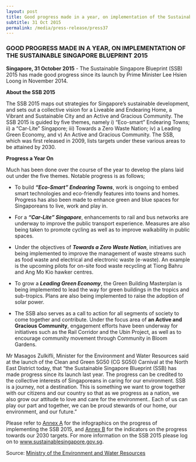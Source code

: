 ```yaml
---
layout: post
title: Good progress made in a year, on implementation of the Sustainable Singapore Blueprint 2015
subtitle: 31 Oct 2015
permalink: /media/press-release/press37
---
```


### GOOD PROGRESS MADE IN A YEAR, ON IMPLEMENTATION OF THE SUSTAINABLE SINGAPORE BLUEPRINT 2015

**Singapore, 31 October 2015** - The Sustainable Singapore Blueprint (SSB) 2015 has made good progress since its launch by Prime Minister Lee Hsien Loong in November 2014.

**About the SSB 2015**

The SSB 2015 maps out strategies for Singapore’s sustainable development, and sets out a collective vision for a Liveable and Endearing Home, a Vibrant and Sustainable City and an Active and Gracious Community. The SSB 2015 is guided by five themes, namely i) “Eco-smart” Endearing Towns; ii) a “Car-Lite” Singapore; iii) Towards a Zero Waste Nation; iv) a Leading Green Economy, and v) An Active and Gracious Community. The SSB, which was first released in 2009, lists targets under these various areas to be attained by 2030.

**Progress a Year On**

Much has been done over the course of the year to develop the plans laid out under the five themes. Notable progress is as follows;

* To build ***“Eco-Smart” Endearing Towns***, work is ongoing to embed smart technologies and eco-friendly features into towns and homes. Progress has also been made to enhance green and blue spaces for Singaporeans to live, work and play in.

* For a ***“Car-Lite” Singapore***, enhancements to rail and bus networks are underway to improve the public transport experience. Measures are also being taken to promote cycling as well as to improve walkability in public spaces.

* Under the objectives of ***Towards a Zero Waste Nation***, initiatives are being implemented to improve the management of waste streams such as food waste and electrical and electronic waste (e-waste). An example is the upcoming pilots for on-site food waste recycling at Tiong Bahru and Ang Mo Kio hawker centres.

* To grow a ***Leading Green Economy***, the Green Building Masterplan is being implemented to lead the way for green buildings in the tropics and sub-tropics. Plans are also being implemented to raise the adoption of solar power.

* The SSB also serves as a call to action for all segments of society to come together and contribute. Under the focus area of **an Active and Gracious Community**, engagement efforts have been underway for initiatives such as the Rail Corridor and the Ubin Project, as well as to encourage community movement through Community in Bloom Gardens.

Mr Masagos Zulkifli, Minister for the Environment and Water Resources said at the launch of the Clean and Green SG50 (CG SG50) Carnival at the North East District today, that “the Sustainable Singapore Blueprint (SSB) has made progress since its launch last year. The progress can be credited to the collective interests of Singaporeans in caring for our environment. SSB is a journey, not a destination. This is something we want to grow together with our citizens and our country so that as we progress as a nation, we also grow our attitude to love and care for the environment.. Each of us can play our part and together, we can be proud stewards of our home, our environment, and our future.”

Please refer to [<a href="/docs/default-source/news-documents/ssb-press-release---annex-a-(low-res).pdf" target="_blank">Annex A</a>](/docs/default-source/news-documents/ssb-press-release---annex-a-(low-res).pdf) for the infographics on the progress of implementing the SSB 2015, and [<a href="/docs/default-source/news-documents/ssb-press-release---annex-b.pdf" target="_blank">Annex B</a>](/docs/default-source/news-documents/ssb-press-release---annex-b.pdf) for the indicators on the progress towards our 2030 targets. For more information on the SSB 2015 please log on to [<a href="https://www.mewr.gov.sg/ssb" target="_blank">www.sustainablesingapore.gov.sg</a>](https://www.mewr.gov.sg/ssb).

Source: [<a href="http://www.mewr.gov.sg/news/good-progress-made-in-a-year--on-implementation-of-the-sustainable-singapore-blueprint-2015" target="_blank">Ministry of the Environment and Water Resources</a>](http://www.mewr.gov.sg/news/good-progress-made-in-a-year--on-implementation-of-the-sustainable-singapore-blueprint-2015)